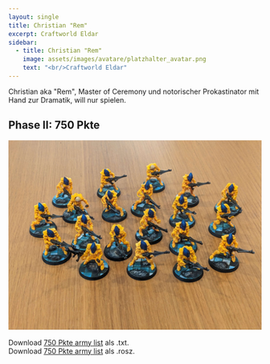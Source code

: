 ```yaml
---
layout: single
title: Christian "Rem"
excerpt: Craftworld Eldar
sidebar: 
  - title: Christian "Rem"
    image: assets/images/avatare/platzhalter_avatar.png
    text: "<br/>Craftworld Eldar"
---
```

Christian aka "Rem", Master of Ceremony und notorischer Prokastinator mit Hand zur Dramatik, will nur spielen.

## Phase II: 750 Pkte

![750 Pkte](/assets/images/750/750_Rem_1.jpg)

Download <a href="/assets/armylists/750/750_Rem.txt" download>750 Pkte army list</a> als .txt.  
Download <a href="/assets/armylists/750/750_rem.rosz" download>750 Pkte army list</a> als .rosz.  